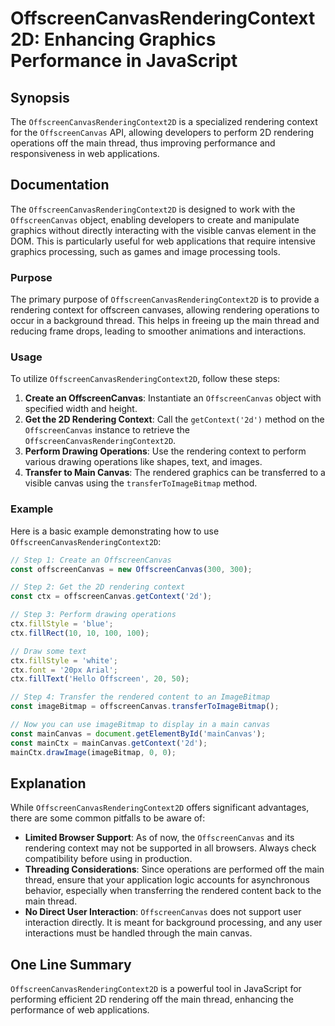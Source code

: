 <!--
Meta Description: # OffscreenCanvasRenderingContext2D: Enhancing Graphics Performance in JavaScript ## Synopsis The `OffscreenCanvasRenderingContext2D` is a specialized...
Meta Keywords: offscreencanvas, offscreencanvasrenderingcontext2d, rendering, main, context
-->

# OffscreenCanvasRenderingContext2D: Enhancing Graphics Performance in JavaScript

## Synopsis
The `OffscreenCanvasRenderingContext2D` is a specialized rendering context for the `OffscreenCanvas` API, allowing developers to perform 2D rendering operations off the main thread, thus improving performance and responsiveness in web applications.

## Documentation
The `OffscreenCanvasRenderingContext2D` is designed to work with the `OffscreenCanvas` object, enabling developers to create and manipulate graphics without directly interacting with the visible canvas element in the DOM. This is particularly useful for web applications that require intensive graphics processing, such as games and image processing tools.

### Purpose
The primary purpose of `OffscreenCanvasRenderingContext2D` is to provide a rendering context for offscreen canvases, allowing rendering operations to occur in a background thread. This helps in freeing up the main thread and reducing frame drops, leading to smoother animations and interactions.

### Usage
To utilize `OffscreenCanvasRenderingContext2D`, follow these steps:

1. **Create an OffscreenCanvas**: Instantiate an `OffscreenCanvas` object with specified width and height.
2. **Get the 2D Rendering Context**: Call the `getContext('2d')` method on the `OffscreenCanvas` instance to retrieve the `OffscreenCanvasRenderingContext2D`.
3. **Perform Drawing Operations**: Use the rendering context to perform various drawing operations like shapes, text, and images.
4. **Transfer to Main Canvas**: The rendered graphics can be transferred to a visible canvas using the `transferToImageBitmap` method.

### Example
Here is a basic example demonstrating how to use `OffscreenCanvasRenderingContext2D`:

```javascript
// Step 1: Create an OffscreenCanvas
const offscreenCanvas = new OffscreenCanvas(300, 300);

// Step 2: Get the 2D rendering context
const ctx = offscreenCanvas.getContext('2d');

// Step 3: Perform drawing operations
ctx.fillStyle = 'blue';
ctx.fillRect(10, 10, 100, 100);

// Draw some text
ctx.fillStyle = 'white';
ctx.font = '20px Arial';
ctx.fillText('Hello Offscreen', 20, 50);

// Step 4: Transfer the rendered content to an ImageBitmap
const imageBitmap = offscreenCanvas.transferToImageBitmap();

// Now you can use imageBitmap to display in a main canvas
const mainCanvas = document.getElementById('mainCanvas');
const mainCtx = mainCanvas.getContext('2d');
mainCtx.drawImage(imageBitmap, 0, 0);
```

## Explanation
While `OffscreenCanvasRenderingContext2D` offers significant advantages, there are some common pitfalls to be aware of:

- **Limited Browser Support**: As of now, the `OffscreenCanvas` and its rendering context may not be supported in all browsers. Always check compatibility before using in production.
- **Threading Considerations**: Since operations are performed off the main thread, ensure that your application logic accounts for asynchronous behavior, especially when transferring the rendered content back to the main thread.
- **No Direct User Interaction**: `OffscreenCanvas` does not support user interaction directly. It is meant for background processing, and any user interactions must be handled through the main canvas.

## One Line Summary
`OffscreenCanvasRenderingContext2D` is a powerful tool in JavaScript for performing efficient 2D rendering off the main thread, enhancing the performance of web applications.